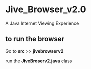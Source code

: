 # Jive_Browser_v2.0
A Java Internet Viewing Experience
## to run the browser
  Go to **src** >> **jivebrowserv2**
  
  run the **JiveBroserv2.java** class 
